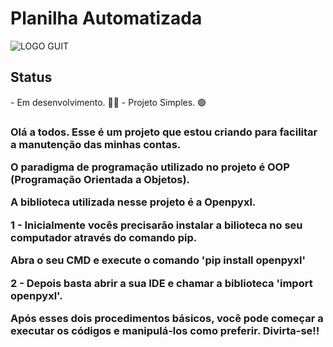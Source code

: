 <h1> Planilha Automatizada </h1>

![LOGO GUIT](https://user-images.githubusercontent.com/120347046/231305284-736cb24b-95b5-4939-8eac-a4732d70bdd7.png)

<h2> Status</h2>
- Em desenvolvimento. 👨‍💻
- Projeto Simples. 🟢

<h3>
  <p> Olá a todos. Esse é um projeto que estou criando para facilitar a manutenção das minhas contas.</p>
  <p> O paradigma de programação utilizado no projeto é OOP (Programação Orientada a Objetos).</p>
  <p> A biblioteca utilizada nesse projeto é a Openpyxl. </p> 
  <p> 1 - Inicialmente vocês precisarão instalar a bilioteca no seu computador através do comando pip.</p>
  <p> Abra o seu CMD e execute o comando 'pip install openpyxl' </p> 
  <p> 2 - Depois basta abrir a sua IDE e chamar a biblioteca 'import openpyxl'.</p>
  <p> Após esses dois procedimentos básicos, você pode começar a executar os códigos e manipulá-los como preferir. Divirta-se!!</p>
</h3>
